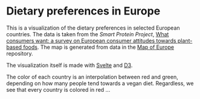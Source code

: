 # Dietary preferences in Europe

This is a visualization of the dietary preferences in selected European countries. The data is taken from the _Smart Protein Project_, [What consumers want: a survey on European consumer attitudes towards plant-based foods](https://smartproteinproject.eu/wp-content/uploads/FINAL_Pan-EU-consumer-survey_Overall-Report-.pdf). The map is generated from data in the [Map of Europe](https://github.com/leakyMirror/map-of-europe) repository.

The visualization itself is made with [Svelte](https://svelte.dev/) and [D3](https://d3js.org/).

The color of each country is an interpolation between red and green, depending on how many people tend towards a vegan diet. Regardless, we see that every country is colored in red ...
